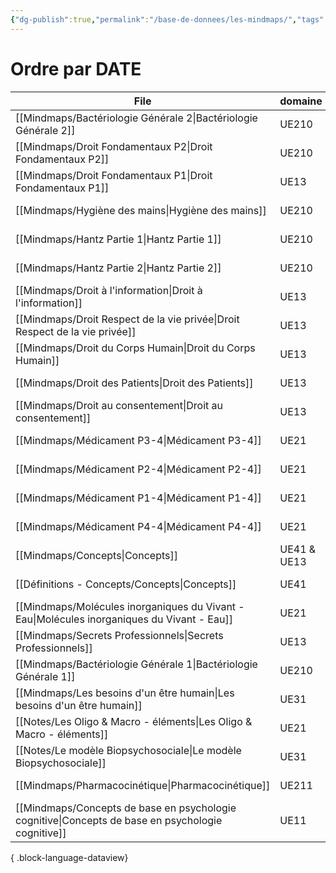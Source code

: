 ```yaml
---
{"dg-publish":true,"permalink":"/base-de-donnees/les-mindmaps/","tags":["dataview"],"noteIcon":""}
---
```


# Ordre par DATE
| File                                                                                                 | domaine     | date               |
| ---------------------------------------------------------------------------------------------------- | ----------- | ------------------ |
| [[Mindmaps/Bactériologie Générale 2\|Bactériologie Générale 2]]                                   | UE210       | September 18, 2023 |
| [[Mindmaps/Droit Fondamentaux P2\|Droit Fondamentaux P2]]                                         | UE210       | August 08, 2024    |
| [[Mindmaps/Droit Fondamentaux P1\|Droit Fondamentaux P1]]                                         | UE13        | September 08, 2024 |
| [[Mindmaps/Hygiène des mains\|Hygiène des mains]]                                                 | UE210       | September 09, 2024 |
| [[Mindmaps/Hantz Partie 1\|Hantz Partie 1]]                                                       | UE210       | September 09, 2024 |
| [[Mindmaps/Hantz Partie 2\|Hantz Partie 2]]                                                       | UE210       | September 09, 2024 |
| [[Mindmaps/Droit à l'information\|Droit à l'information]]                                         | UE13        | September 11, 2024 |
| [[Mindmaps/Droit Respect de la vie privée\|Droit Respect de la vie privée]]                       | UE13        | September 11, 2024 |
| [[Mindmaps/Droit du Corps Humain\|Droit du Corps Humain]]                                         | UE13        | September 11, 2024 |
| [[Mindmaps/Droit des Patients\|Droit des Patients]]                                               | UE13        | September 11, 2024 |
| [[Mindmaps/Droit au consentement\|Droit au consentement]]                                         | UE13        | September 11, 2024 |
| [[Mindmaps/Médicament P3-4\|Médicament P3-4]]                                                     | UE21        | September 12, 2024 |
| [[Mindmaps/Médicament P2-4\|Médicament P2-4]]                                                     | UE21        | September 12, 2024 |
| [[Mindmaps/Médicament P1-4\|Médicament P1-4]]                                                     | UE21        | September 12, 2024 |
| [[Mindmaps/Médicament P4-4\|Médicament P4-4]]                                                     | UE21        | September 12, 2024 |
| [[Mindmaps/Concepts\|Concepts]]                                                                   | UE41 & UE13 | September 12, 2024 |
| [[Définitions - Concepts/Concepts\|Concepts]]                                                     | UE41        | September 12, 2024 |
| [[Mindmaps/Molécules inorganiques du Vivant - Eau\|Molécules inorganiques du Vivant - Eau]]       | UE21        | September 16, 2024 |
| [[Mindmaps/Secrets Professionnels\|Secrets Professionnels]]                                       | UE13        | September 17, 2024 |
| [[Mindmaps/Bactériologie Générale 1\|Bactériologie Générale 1]]                                   | UE210       | September 18, 2024 |
| [[Mindmaps/Les besoins d'un être humain\|Les besoins d'un être humain]]                           | UE31        | September 20, 2024 |
| [[Notes/Les Oligo & Macro - éléments\|Les Oligo & Macro - éléments]]                              | UE21        | September 26, 2024 |
| [[Notes/Le modèle Biopsychosociale\|Le modèle Biopsychosociale]]                                  | UE31        | September 26, 2024 |
| [[Mindmaps/Pharmacocinétique\|Pharmacocinétique]]                                                 | UE211       | September 28, 2024 |
| [[Mindmaps/Concepts de base en psychologie cognitive\|Concepts de base en psychologie cognitive]] | UE11        | October 01, 2024   |

{ .block-language-dataview}

